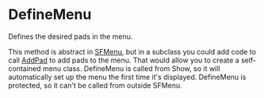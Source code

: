 ﻿# DefineMenu

Defines the desired pads in the menu.

This method is abstract in [SFMenu](Class%20SFMenu.md), but in a subclass you could add code to call [AddPad](AddPad.md) to add pads to the menu. That would allow you to create a self-contained menu class. DefineMenu is called from Show, so it will automatically set up the menu the first time it's displayed. DefineMenu is protected, so it can't be called from outside SFMenu.
